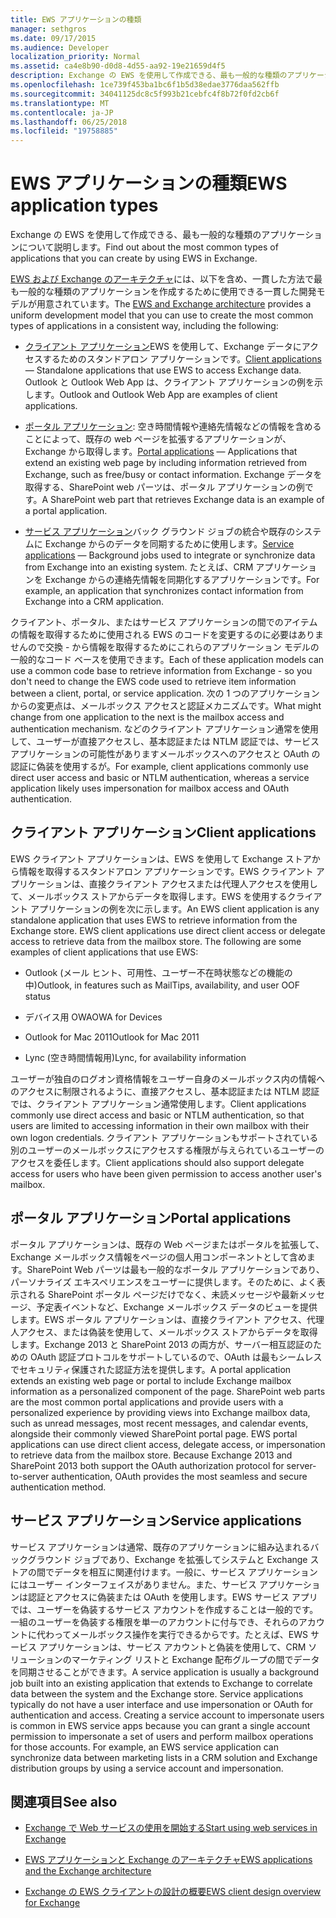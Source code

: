 ```yaml
---
title: EWS アプリケーションの種類
manager: sethgros
ms.date: 09/17/2015
ms.audience: Developer
localization_priority: Normal
ms.assetid: ca4e8b90-d0d8-4d55-aa92-19e21659d4f5
description: Exchange の EWS を使用して作成できる、最も一般的な種類のアプリケーションについて説明します。
ms.openlocfilehash: 1ce739f453ba1bc6f1b5d38edae3776daa562ffb
ms.sourcegitcommit: 34041125dc8c5f993b21cebfc4f8b72f0fd2cb6f
ms.translationtype: MT
ms.contentlocale: ja-JP
ms.lasthandoff: 06/25/2018
ms.locfileid: "19758885"
---
```

# <a name="ews-application-types"></a><span data-ttu-id="7b4d1-103">EWS アプリケーションの種類</span><span class="sxs-lookup"><span data-stu-id="7b4d1-103">EWS application types</span></span>

<span data-ttu-id="7b4d1-104">Exchange の EWS を使用して作成できる、最も一般的な種類のアプリケーションについて説明します。</span><span class="sxs-lookup"><span data-stu-id="7b4d1-104">Find out about the most common types of applications that you can create by using EWS in Exchange.</span></span>
  
<span data-ttu-id="7b4d1-105">[EWS および Exchange のアーキテクチャ](ews-applications-and-the-exchange-architecture.md)には、以下を含め、一貫した方法で最も一般的な種類のアプリケーションを作成するために使用できる一貫した開発モデルが用意されています。</span><span class="sxs-lookup"><span data-stu-id="7b4d1-105">The [EWS and Exchange architecture](ews-applications-and-the-exchange-architecture.md) provides a uniform development model that you can use to create the most common types of applications in a consistent way, including the following:</span></span> 
  
- <span data-ttu-id="7b4d1-106">[クライアント アプリケーション](#bk_clientapps)EWS を使用して、Exchange データにアクセスするためのスタンドアロン アプリケーションです。</span><span class="sxs-lookup"><span data-stu-id="7b4d1-106">[Client applications](#bk_clientapps) — Standalone applications that use EWS to access Exchange data.</span></span> <span data-ttu-id="7b4d1-107">Outlook と Outlook Web App は、クライアント アプリケーションの例を示します。</span><span class="sxs-lookup"><span data-stu-id="7b4d1-107">Outlook and Outlook Web App are examples of client applications.</span></span> 
    
- <span data-ttu-id="7b4d1-108">[ポータル アプリケーション](#bk_portalapps): 空き時間情報や連絡先情報などの情報を含めることによって、既存の web ページを拡張するアプリケーションが、Exchange から取得します。</span><span class="sxs-lookup"><span data-stu-id="7b4d1-108">[Portal applications](#bk_portalapps) — Applications that extend an existing web page by including information retrieved from Exchange, such as free/busy or contact information.</span></span> <span data-ttu-id="7b4d1-109">Exchange データを取得する、SharePoint web パーツは、ポータル アプリケーションの例です。</span><span class="sxs-lookup"><span data-stu-id="7b4d1-109">A SharePoint web part that retrieves Exchange data is an example of a portal application.</span></span> 
    
- <span data-ttu-id="7b4d1-110">[サービス アプリケーション](#bk_serviceapps)バック グラウンド ジョブの統合や既存のシステムに Exchange からのデータを同期するために使用します。</span><span class="sxs-lookup"><span data-stu-id="7b4d1-110">[Service applications](#bk_serviceapps) — Background jobs used to integrate or synchronize data from Exchange into an existing system.</span></span> <span data-ttu-id="7b4d1-111">たとえば、CRM アプリケーションを Exchange からの連絡先情報を同期化するアプリケーションです。</span><span class="sxs-lookup"><span data-stu-id="7b4d1-111">For example, an application that synchronizes contact information from Exchange into a CRM application.</span></span> 
    
<span data-ttu-id="7b4d1-112">クライアント、ポータル、またはサービス アプリケーションの間でのアイテムの情報を取得するために使用される EWS のコードを変更するのに必要はありませんので交換 - から情報を取得するためにこれらのアプリケーション モデルの一般的なコード ベースを使用できます。</span><span class="sxs-lookup"><span data-stu-id="7b4d1-112">Each of these application models can use a common code base to retrieve information from Exchange - so you don't need to change the EWS code used to retrieve item information between a client, portal, or service application.</span></span> <span data-ttu-id="7b4d1-113">次の 1 つのアプリケーションからの変更点は、メールボックス アクセスと認証メカニズムです。</span><span class="sxs-lookup"><span data-stu-id="7b4d1-113">What might change from one application to the next is the mailbox access and authentication mechanism.</span></span> <span data-ttu-id="7b4d1-114">などのクライアント アプリケーション通常を使用して、ユーザーが直接アクセスし、基本認証または NTLM 認証では、サービス アプリケーションの可能性がありますメールボックスへのアクセスと OAuth の認証に偽装を使用するが。</span><span class="sxs-lookup"><span data-stu-id="7b4d1-114">For example, client applications commonly use direct user access and basic or NTLM authentication, whereas a service application likely uses impersonation for mailbox access and OAuth authentication.</span></span>
  
## <a name="client-applications"></a><span data-ttu-id="7b4d1-115">クライアント アプリケーション</span><span class="sxs-lookup"><span data-stu-id="7b4d1-115">Client applications</span></span>
<span data-ttu-id="7b4d1-116"><a name="bk_clientapps"> </a></span><span class="sxs-lookup"><span data-stu-id="7b4d1-116"></span></span>

<span data-ttu-id="7b4d1-p105">EWS クライアント アプリケーションは、EWS を使用して Exchange ストアから情報を取得するスタンドアロン アプリケーションです。EWS クライアント アプリケーションは、直接クライアント アクセスまたは代理人アクセスを使用して、メールボックス ストアからデータを取得します。EWS を使用するクライアント アプリケーションの例を次に示します。</span><span class="sxs-lookup"><span data-stu-id="7b4d1-p105">An EWS client application is any standalone application that uses EWS to retrieve information from the Exchange store. EWS client applications use direct client access or delegate access to retrieve data from the mailbox store. The following are some examples of client applications that use EWS:</span></span>
  
- <span data-ttu-id="7b4d1-120">Outlook (メール ヒント、可用性、ユーザー不在時状態などの機能の中)</span><span class="sxs-lookup"><span data-stu-id="7b4d1-120">Outlook, in features such as MailTips, availability, and user OOF status</span></span>
    
- <span data-ttu-id="7b4d1-121">デバイス用 OWA</span><span class="sxs-lookup"><span data-stu-id="7b4d1-121">OWA for Devices</span></span>
    
- <span data-ttu-id="7b4d1-122">Outlook for Mac 2011</span><span class="sxs-lookup"><span data-stu-id="7b4d1-122">Outlook for Mac 2011</span></span>
    
- <span data-ttu-id="7b4d1-123">Lync (空き時間情報用)</span><span class="sxs-lookup"><span data-stu-id="7b4d1-123">Lync, for availability information</span></span>
    
<span data-ttu-id="7b4d1-124">ユーザーが独自のログオン資格情報をユーザー自身のメールボックス内の情報へのアクセスに制限されるように、直接アクセスし、基本認証または NTLM 認証では、クライアント アプリケーション通常使用します。</span><span class="sxs-lookup"><span data-stu-id="7b4d1-124">Client applications commonly use direct access and basic or NTLM authentication, so that users are limited to accessing information in their own mailbox with their own logon credentials.</span></span> <span data-ttu-id="7b4d1-125">クライアント アプリケーションもサポートされている別のユーザーのメールボックスにアクセスする権限が与えられているユーザーのアクセスを委任します。</span><span class="sxs-lookup"><span data-stu-id="7b4d1-125">Client applications should also support delegate access for users who have been given permission to access another user's mailbox.</span></span>
  
## <a name="portal-applications"></a><span data-ttu-id="7b4d1-126">ポータル アプリケーション</span><span class="sxs-lookup"><span data-stu-id="7b4d1-126">Portal applications</span></span>
<span data-ttu-id="7b4d1-127"><a name="bk_portalapps"> </a></span><span class="sxs-lookup"><span data-stu-id="7b4d1-127"></span></span>

<span data-ttu-id="7b4d1-p107">ポータル アプリケーションは、既存の Web ページまたはポータルを拡張して、Exchange メールボックス情報をページの個人用コンポーネントとして含めます。SharePoint Web パーツは最も一般的なポータル アプリケーションであり、パーソナライズ エキスペリエンスをユーザーに提供します。そのために、よく表示される SharePoint ポータル ページだけでなく、未読メッセージや最新メッセージ、予定表イベントなど、Exchange メールボックス データのビューを提供します。EWS ポータル アプリケーションは、直接クライアント アクセス、代理人アクセス、または偽装を使用して、メールボックス ストアからデータを取得します。Exchange 2013 と SharePoint 2013 の両方が、サーバー相互認証のための OAuth 認証プロトコルをサポートしているので、OAuth は最もシームレスでセキュリティ保護された認証方法を提供します。</span><span class="sxs-lookup"><span data-stu-id="7b4d1-p107">A portal application extends an existing web page or portal to include Exchange mailbox information as a personalized component of the page. SharePoint web parts are the most common portal applications and provide users with a personalized experience by providing views into Exchange mailbox data, such as unread messages, most recent messages, and calendar events, alongside their commonly viewed SharePoint portal page. EWS portal applications can use direct client access, delegate access, or impersonation to retrieve data from the mailbox store. Because Exchange 2013 and SharePoint 2013 both support the OAuth authorization protocol for server-to-server authentication, OAuth provides the most seamless and secure authentication method.</span></span>
  
## <a name="service-applications"></a><span data-ttu-id="7b4d1-132">サービス アプリケーション</span><span class="sxs-lookup"><span data-stu-id="7b4d1-132">Service applications</span></span>
<span data-ttu-id="7b4d1-133"><a name="bk_serviceapps"> </a></span><span class="sxs-lookup"><span data-stu-id="7b4d1-133"></span></span>

<span data-ttu-id="7b4d1-p108">サービス アプリケーションは通常、既存のアプリケーションに組み込まれるバックグラウンド ジョブであり、Exchange を拡張してシステムと Exchange ストアの間でデータを相互に関連付けます。一般に、サービス アプリケーションにはユーザー インターフェイスがありません。また、サービス アプリケーションは認証とアクセスに偽装または OAuth を使用します。EWS サービス アプリでは、ユーザーを偽装するサービス アカウントを作成することは一般的です。一組のユーザーを偽装する権限を単一のアカウントに付与でき、それらのアカウントに代わってメールボックス操作を実行できるからです。たとえば、EWS サービス アプリケーションは、サービス アカウントと偽装を使用して、CRM ソリューションのマーケティング リストと Exchange 配布グループの間でデータを同期させることができます。</span><span class="sxs-lookup"><span data-stu-id="7b4d1-p108">A service application is usually a background job built into an existing application that extends to Exchange to correlate data between the system and the Exchange store. Service applications typically do not have a user interface and use impersonation or OAuth for authentication and access. Creating a service account to impersonate users is common in EWS service apps because you can grant a single account permission to impersonate a set of users and perform mailbox operations for those accounts. For example, an EWS service application can synchronize data between marketing lists in a CRM solution and Exchange distribution groups by using a service account and impersonation.</span></span>
  
## <a name="see-also"></a><span data-ttu-id="7b4d1-138">関連項目</span><span class="sxs-lookup"><span data-stu-id="7b4d1-138">See also</span></span>


- [<span data-ttu-id="7b4d1-139">Exchange で Web サービスの使用を開始する</span><span class="sxs-lookup"><span data-stu-id="7b4d1-139">Start using web services in Exchange</span></span>](start-using-web-services-in-exchange.md)
    
- [<span data-ttu-id="7b4d1-140">EWS アプリケーションと Exchange のアーキテクチャ</span><span class="sxs-lookup"><span data-stu-id="7b4d1-140">EWS applications and the Exchange architecture</span></span>](ews-applications-and-the-exchange-architecture.md)
    
- [<span data-ttu-id="7b4d1-141">Exchange の EWS クライアントの設計の概要</span><span class="sxs-lookup"><span data-stu-id="7b4d1-141">EWS client design overview for Exchange</span></span>](ews-client-design-overview-for-exchange.md)
    

